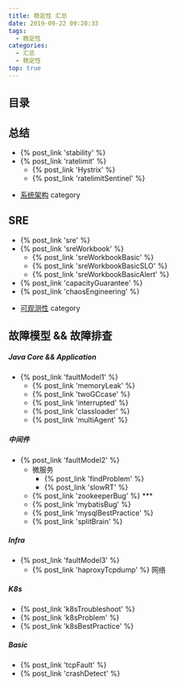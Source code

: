 ```yaml
---
title: 稳定性 汇总
date: 2019-09-22 09:20:33
tags:
  - 稳定性
categories:
  - 汇总
  - 稳定性
top: true  
---
```


<p></p>
<!-- more -->

## 目录
<!-- toc -->

## 总结
+ {% post_link  'stability' %}
+ {% post_link  'ratelimit' %}
  - {% post_link  'Hystrix' %}
  - {% post_link  'ratelimitSentinel' %}
-  [系统架构](../../../../categories/架构/系统架构/)  category

## SRE

+ {% post_link  'sre' %}
+ {% post_link  'sreWorkbook' %}
  -  {% post_link  'sreWorkbookBasic' %} 
  -  {% post_link  'sreWorkbookBasicSLO' %} 
  -  {% post_link  'sreWorkbookBasicAlert' %} 
+ {% post_link  'capacityGuarantee' %}
+ {% post_link  'chaosEngineering' %}
-  [可观测性](../../../../categories/可观测性/) category

## 故障模型 && 故障排查
##### Java Core && Application
+ {% post_link  'faultModel1' %}
  + {% post_link  'memoryLeak' %} 
  + {% post_link  'twoGCcase' %}
  + {% post_link  'interrupted' %}
  + {% post_link  'classloader' %}
  + {% post_link  'multiAgent' %}

#####  中间件

+ {% post_link  'faultModel2' %}
  - 微服务
    + {% post_link  'findProblem' %}
    + {% post_link  'slowRT' %} 
  - {% post_link  'zookeeperBug' %}  ***
  - {% post_link  'mybatisBug' %}
  - {% post_link  'mysqlBestPractice' %}
  - {% post_link  'splitBrain' %}

##### Infra
+ {% post_link  'faultModel3' %}
  + {% post_link  'haproxyTcpdump' %}   网络

##### K8s
+ {% post_link  'k8sTroubleshoot' %}  
+ {% post_link  'k8sProblem' %}     
+ {% post_link  'k8sBestPractice' %}  

##### Basic
+ {% post_link  'tcpFault' %}
+ {% post_link  'crashDetect' %}







  
